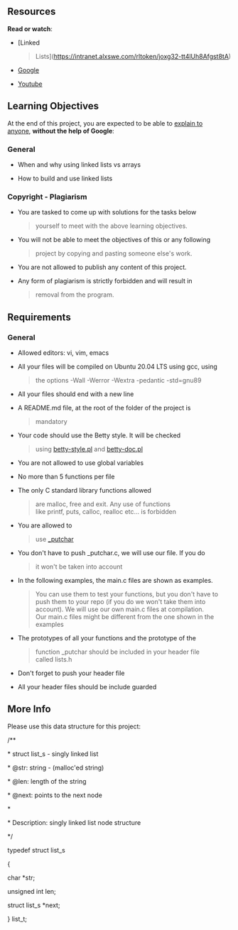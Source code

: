 ## **Resources**

**Read or watch**:

-   [Linked
    > Lists](https://intranet.alxswe.com/rltoken/joxg32-tt4lUh8Afgst8tA)

-   [Google](https://intranet.alxswe.com/rltoken/USaZbNdfcuIFII-K2YPsKQ)

-   [Youtube](https://intranet.alxswe.com/rltoken/epKUCIcoA6XaN1T3Vtr_9w)

## **Learning Objectives**

At the end of this project, you are expected to be able to [explain to
anyone](https://intranet.alxswe.com/rltoken/xtUoOGrH_fQu_r19q1Tivw), **without
the help of Google**:

### **General**

-   When and why using linked lists vs arrays

-   How to build and use linked lists

### **Copyright - Plagiarism**

-   You are tasked to come up with solutions for the tasks below
    > yourself to meet with the above learning objectives.

-   You will not be able to meet the objectives of this or any following
    > project by copying and pasting someone else's work.

-   You are not allowed to publish any content of this project.

-   Any form of plagiarism is strictly forbidden and will result in
    > removal from the program.

## **Requirements**

### **General**

-   Allowed editors: vi, vim, emacs

-   All your files will be compiled on Ubuntu 20.04 LTS using gcc, using
    > the options -Wall -Werror -Wextra -pedantic -std=gnu89

-   All your files should end with a new line

-   A README.md file, at the root of the folder of the project is
    > mandatory

-   Your code should use the Betty style. It will be checked
    > using [betty-style.pl](https://github.com/holbertonschool/Betty/blob/master/betty-style.pl) and [betty-doc.pl](https://github.com/holbertonschool/Betty/blob/master/betty-doc.pl)

-   You are not allowed to use global variables

-   No more than 5 functions per file

-   The only C standard library functions allowed
    > are malloc, free and exit. Any use of functions
    > like printf, puts, calloc, realloc etc... is forbidden

-   You are allowed to
    > use [\_putchar](https://github.com/holbertonschool/_putchar.c/blob/master/_putchar.c)

-   You don't have to push \_putchar.c, we will use our file. If you do
    > it won't be taken into account

-   In the following examples, the main.c files are shown as examples.
    > You can use them to test your functions, but you don't have to
    > push them to your repo (if you do we won't take them into
    > account). We will use our own main.c files at compilation.
    > Our main.c files might be different from the one shown in the
    > examples

-   The prototypes of all your functions and the prototype of the
    > function \_putchar should be included in your header file
    > called lists.h

-   Don't forget to push your header file

-   All your header files should be include guarded

## **More Info**

Please use this data structure for this project:

/\*\*

\* struct list_s - singly linked list

\* \@str: string - (malloc\'ed string)

\* \@len: length of the string

\* \@next: points to the next node

\*

\* Description: singly linked list node structure

\*/

typedef struct list_s

{

char \*str;

unsigned int len;

struct list_s \*next;

} list_t;
